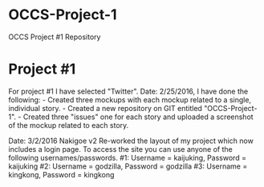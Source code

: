 # OCCS-Project-1
OCCS Project #1 Repository

<h1>Project #1</h1>
For project #1 I have selected "Twitter".
Date: 2/25/2016, I have done the following:
- Created three mockups with each mockup related to a single, individual story.
- Created a new repository on GIT entitled "OCCS-Project-1".
- Created three "issues" one for each story and uploaded a screenshot of the mockup related to each story.

Date: 3/2/2016
Nakigoe v2
Re-worked the layout of my project which now includes a login page.
To access the site you can use anyone of the following usernames/passwords.
#1: Username = kaijuking, Password = kaijuking
#2: Username = godzilla, Password = godzilla
#3: Username = kingkong, Password = kingkong
